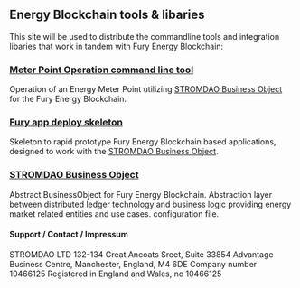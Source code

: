 ## Energy Blockchain tools & libaries

This site will be used to distribute the commandline tools and integration libaries that work in tandem with Fury Energy Blockchain:

### [Meter Point Operation command line tool](https://github.com/energychain/BusinessObject-MeterPointOperation)

Operation of an Energy Meter Point utilizing [STROMDAO Business Object](https://github.com/energychain/StromDAO-BusinessObject) for the Fury Energy Blockchain.

### [Fury app deploy skeleton](https://github.com/energychain/fury.skeleton)

Skeleton to rapid prototype Fury Energy Blockchain based applications, designed to work with the [STROMDAO Business Object](https://github.com/energychain/StromDAO-BusinessObject).

### [STROMDAO Business Object](https://github.com/energychain/StromDAO-BusinessObject)

Abstract BusinessObject for Fury Energy Blockchain. Abstraction layer between distributed ledger technology and business logic providing energy market related entities and use cases.
configuration file.

#### Support / Contact / Impressum

STROMDAO LTD
132-134 Great Ancoats Sreet, 
Suite 33854 Advantage Business Centre, 
Manchester, England, M4 6DE
Company number 10466125
Registered in England and Wales, no 10466125
